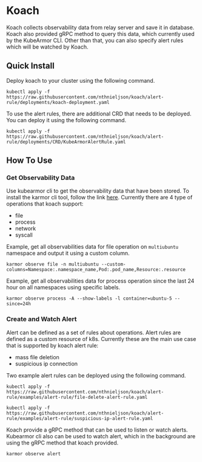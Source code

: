 # Koach

Koach collects observability data from relay server and save it in database. Koach also provided gRPC method to query this data, which currently used by the KubeArmor CLI.
Other than that, you can also specify alert rules which will be watched by Koach.

## Quick Install
Deploy koach to your cluster using the following command.
```
kubectl apply -f https://raw.githubusercontent.com/nthnieljson/koach/alert-rule/deployments/koach-deployment.yaml
```

To use the alert rules, there are additional CRD that needs to be deployed. You can deploy it using the following command.
```
kubectl apply -f https://raw.githubusercontent.com/nthnieljson/koach/alert-rule/deployments/CRD/KubeArmorAlertRule.yaml
```

## How To Use

### Get Observability Data
Use kubearmor cli to get the observability data that have been stored. To install the karmor cli tool, follow the link [here](https://github.com/kubearmor/kubearmor-client/#from-script). Currently there are 4 type of operations that koach support:
- file
- process
- network
- syscall

Example, get all observabilities data for file operation on `multiubuntu` namespace and output it using a custom column.
```
karmor observe file -n multiubuntu --custom-columns=Namespace:.namespace_name,Pod:.pod_name,Resource:.resource
```

Example, get all observabilities data for process operation since the last 24 hour on all namespaces using specific labels.
```
karmor observe process -A --show-labels -l container=ubuntu-5 --since=24h
``` 

### Create and Watch Alert
Alert can be defined as a set of rules about operations. Alert rules are defined as a custom resource of k8s. Currently these are the main use case that is supported by koach alert rule:
- mass file deletion
- suspicious ip connection

Two example alert rules can be deployed using the following command.
```
kubectl apply -f https://raw.githubusercontent.com/nthnieljson/koach/alert-rule/examples/alert-rule/file-delete-alert-rule.yaml

kubectl apply -f https://raw.githubusercontent.com/nthnieljson/koach/alert-rule/examples/alert-rule/suspicious-ip-alert-rule.yaml
```

Koach provide a gRPC method that can be used to listen or watch alerts. Kubearmor cli also can be used to watch alert, which in the background are using the gRPC method that koach provided.
```
karmor observe alert
```
